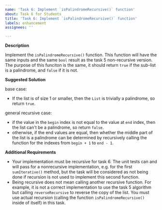 ```yaml
---
name: 'Task 6: Implement `isPalindromeRecursive()` function'
about: Task 6 for Students
title: 'Task 6: Implement `isPalindromeRecursive()` function'
labels: enhancement
assignees: ''

---
```


**Description**

Implement the `isPalindromeRecursive()` function.  This function will have the same inputs and the same `bool` result as the task 5 non-recursive version.  The purpose of this funciton is the same, it should return `true` if the sub-list is a palindrome, and `false` if it is not.

**Suggested Solution**

base case:
- If the list is of size 1 or smaller, then the `List` is trivially a palindrome, so return `true`.

general recursive case:
- if the value in the `begin` index is not equal to the value at `end` index, then the list can't be a palindrome, so return `false`.
- otherwise, if the end values are equal, then whether the middle part of the list is a palindrome can be determined by recursively calling the function for the indexes from `begin + 1` to `end - 1`.

**Additional Requirements**

- Your implementation must be recursive for task 6.  The unit tests can and will pass for a nonrecursive implementation, e.g. for the first `sumIterative()` method, but the task will be considered as not being done if recursion is not used to implement this second function.
- Being recursive does not mean calling another recursive function.  For example, it is not a correct implementation to use the task 5 algorithm but calling `reverseRecursive` to reverse the copy of the list.  You must use actual recursion (calling the function `isPalindromeRecursive()` inside of itself) in this task.
